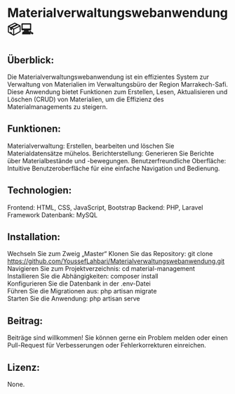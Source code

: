 **<h1>Materialverwaltungswebanwendung 📦💻</h1>**

**<h2>Überblick:</h2>**
Die Materialverwaltungswebanwendung ist ein effizientes System zur Verwaltung von Materialien im Verwaltungsbüro der Region Marrakech-Safi. Diese Anwendung bietet Funktionen zum Erstellen, Lesen, Aktualisieren und Löschen (CRUD) von Materialien, um die Effizienz des Materialmanagements zu steigern.

**<h2>Funktionen:</h2>**
Materialverwaltung: Erstellen, bearbeiten und löschen Sie Materialdatensätze mühelos.
Berichterstellung: Generieren Sie Berichte über Materialbestände und -bewegungen.
Benutzerfreundliche Oberfläche: Intuitive Benutzeroberfläche für eine einfache Navigation und Bedienung.

**<h2>Technologien:</h2>**
Frontend: HTML, CSS, JavaScript, Bootstrap
Backend: PHP, Laravel Framework
Datenbank: MySQL

**<h2>Installation:</h2>**
Wechseln Sie zum Zweig „Master“
Klonen Sie das Repository: git clone https://github.com/YoussefLahbari/Materialverwaltungswebanwendung.git </br>
Navigieren Sie zum Projektverzeichnis: cd material-management </br>
Installieren Sie die Abhängigkeiten: composer install </br>
Konfigurieren Sie die Datenbank in der .env-Datei </br>
Führen Sie die Migrationen aus: php artisan migrate </br>
Starten Sie die Anwendung: php artisan serve </br>

**<h2>Beitrag: </h2>**
Beiträge sind willkommen! Sie können gerne ein Problem melden oder einen Pull-Request für Verbesserungen oder Fehlerkorrekturen einreichen.

**<h2>Lizenz:</h2>**
None.
